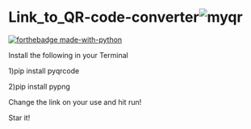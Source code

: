 # Link_to_QR-code-converter![myqr](https://github.com/neosandeep24/Link_to_QR-code-converter/assets/103883917/097c43bc-63f1-4358-895c-5215e9948533)

[![forthebadge made-with-python](http://ForTheBadge.com/images/badges/made-with-python.svg)](https://www.python.org/)  

Install the following in your Terminal

1)pip install pyqrcode

2)pip install pypng

Change the link on your use and hit run!

Star it!
